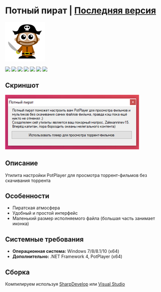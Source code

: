 # Потный пират | [Последняя версия](https://github.com/Zalexanninev15/PotPirate-Utility/releases/latest)

![](https://github.com/Zalexanninev15/PotPirate-Utility/blob/main/logo.png?raw=true)

[![](https://img.shields.io/badge/OS-Windows-informational?logo=windows)](https://github.com/Zalexanninev15/PotPirate-Utility)
[![](https://img.shields.io/github/v/release/Zalexanninev15/PotPirate-Utility)](https://github.com/Zalexanninev15/PotPirate-Utility/releases/latest)
[![](https://img.shields.io/github/downloads/Zalexanninev15/PotPirate-Utility/total.svg)](https://github.com/Zalexanninev15/PotPirate-Utility/releases)
[![](https://img.shields.io/github/last-commit/Zalexanninev15/PotPirate-Utility)](https://github.com/Zalexanninev15/PotPirate-Utility/commits/main)
[![](https://img.shields.io/badge/license-GPLv3-green.svg)](LICENSE)
[![](https://img.shields.io/badge/donate-QIWI-FF8C00.svg)](https://qiwi.com/n/ZALEXANNINEV15)
[![](https://img.shields.io/badge/donate-YooMoney-8B3FFD.svg)](https://yoomoney.ru/to/410015106319420)

## Скриншот

![](https://github.com/Zalexanninev15/PotPirate-Utility/blob/main/screenshot.png?raw=true)

## Описание

Утилита настройки PotPlayer для просмотра торрент-фильмов без скачивания торрента

## Особенности

* Пиратская атмосфера
* Удобный и простой интерфейс
* Маленький размер исполняемого файла (большая часть занимает иконка)

## Системные требования

* **Операционная система:** Windows 7/8/8.1/10 (x64)
* **Дополнительно:** .NET Framework 4, PotPlayer (x64)

## Сборка

Компилируем используя [SharpDevelop](https://sourceforge.net/projects/sharpdevelop) или [Visual Studio](https://visualstudio.microsoft.com/vs)
